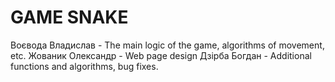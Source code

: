 # GAME SNAKE

Воєвода Владислав - The main logic of the game, algorithms of movement, etc.
Жованик Олександр - Web page design
Дзірба Богдан - Additional functions and algorithms, bug fixes.